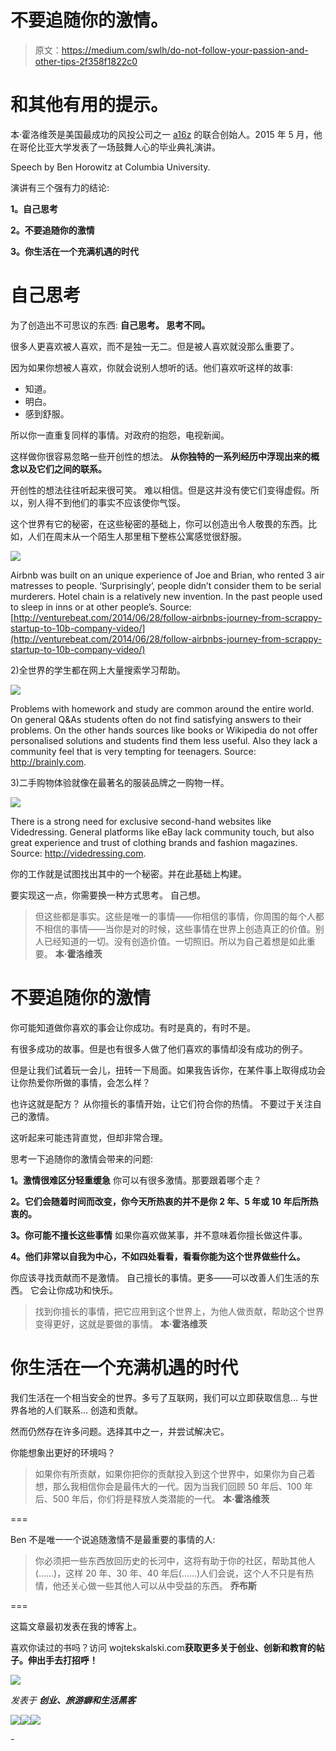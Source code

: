 # 不要追随你的激情。

> 原文：<https://medium.com/swlh/do-not-follow-your-passion-and-other-tips-2f358f1822c0>

# 和其他有用的提示。

本·霍洛维茨是美国最成功的风投公司之一 [a16z](http://a16z.com/) 的联合创始人。2015 年 5 月，他在哥伦比亚大学发表了一场鼓舞人心的毕业典礼演讲。

Speech by Ben Horowitz at Columbia University.

演讲有三个强有力的结论:

**1。自己思考**

**2。不要追随你的激情**

**3。你生活在一个充满机遇的时代**

# **自己思考**

为了创造出不可思议的东西:
**自己思考。
思考不同。**

很多人更喜欢被人喜欢，而不是独一无二。但是被人喜欢就没那么重要了。

因为如果你想被人喜欢，你就会说别人想听的话。他们喜欢听这样的故事:

*   知道。
*   明白。
*   感到舒服。

所以你一直重复同样的事情。对政府的抱怨，电视新闻。

这样做你很容易忽略一些开创性的想法。
**从你独特的一系列经历中浮现出来的概念以及它们之间的联系。**

开创性的想法往往听起来很可笑。
难以相信。但是这并没有使它们变得虚假。所以，别人得不到他们的事实不应该使你气馁。

这个世界有它的秘密，在这些秘密的基础上，你可以创造出令人敬畏的东西。比如，人们在周末从一个陌生人那里租下整栋公寓感觉很舒服。

![](img/5a946b162676322576d015f83c013f18.png)

Airbnb was built on an unique experience of Joe and Brian, who rented 3 air matresses to people. ‘Surprisingly’, people didn’t consider them to be serial murderers. Hotel chain is a relatively new invention. In the past people used to sleep in inns or at other people’s. Source: [http://venturebeat.com/2014/06/28/follow-airbnbs-journey-from-scrappy-startup-to-10b-company-video/](http://venturebeat.com/2014/06/28/follow-airbnbs-journey-from-scrappy-startup-to-10b-company-video/)

2)全世界的学生都在网上大量搜索学习帮助。

![](img/5cbbdfca79510ca55bec2a26a91a31c2.png)

Problems with homework and study are common around the entire world. On general Q&As students often do not find satisfying answers to their problems. On the other hands sources like books or Wikipedia do not offer personalised solutions and students find them less useful. Also they lack a community feel that is very tempting for teenagers. Source: http://brainly.com.

3)二手购物体验就像在最著名的服装品牌之一购物一样。

![](img/91526920eec3eb180f57010c5f87b73b.png)

There is a strong need for exclusive second-hand websites like Videdressing. General platforms like eBay lack community touch, but also great experience and trust of clothing brands and fashion magazines. Source: http://videdressing.com.

你的工作就是试图找出其中的一个秘密。并在此基础上构建。

要实现这一点，你需要换一种方式思考。
自己想。

> 但这些都是事实。这些是唯一的事情——你相信的事情，你周围的每个人都不相信的事情——当你是对的时候，这些事情在世界上创造真正的价值。别人已经知道的一切。没有创造价值。一切照旧。所以为自己着想是如此重要。
> **本·霍洛维茨**

# 不要追随你的激情

你可能知道做你喜欢的事会让你成功。有时是真的，有时不是。

有很多成功的故事。但是也有很多人做了他们喜欢的事情却没有成功的例子。

但是让我们试着玩一会儿，扭转一下局面。如果我告诉你，在某件事上取得成功会让你热爱你所做的事情，会怎么样？

也许这就是配方？
从你擅长的事情开始，让它们符合你的热情。
不要过于关注自己的激情。

这听起来可能违背直觉，但却非常合理。

思考一下追随你的激情会带来的问题:

**1。激情很难区分轻重缓急** 你可以有很多激情。那要跟着哪个走？

**2。它们会随着时间而改变，你今天所热衷的并不是你 2 年、5 年或 10 年后所热衷的。**

**3。你可能不擅长这些事情**
如果你喜欢做某事，并不意味着你擅长做这件事。

**4。他们非常以自我为中心，不如四处看看，看看你能为这个世界做些什么。**

你应该寻找贡献而不是激情。
自己擅长的事情。更多——可以改善人们生活的东西。
它会让你成功和快乐。

> 找到你擅长的事情，把它应用到这个世界上，为他人做贡献，帮助这个世界变得更好，这就是要做的事情。
> **本·霍洛维茨**

# 你生活在一个充满机遇的时代

我们生活在一个相当安全的世界。多亏了互联网，我们可以立即获取信息…
与世界各地的人们联系…
创造和贡献。

然而仍然存在许多问题。选择其中之一，并尝试解决它。

你能想象出更好的环境吗？

> 如果你有所贡献，如果你把你的贡献投入到这个世界中，如果你为自己着想，那么我相信你会是最伟大的一代。因为当我们回顾 50 年后、100 年后、500 年后，你们将是释放人类潜能的一代。
> **本·霍洛维茨**

===

Ben 不是唯一一个说追随激情不是最重要的事情的人:

> 你必须把一些东西放回历史的长河中，这将有助于你的社区，帮助其他人(……)，这样 20 年、30 年、40 年后(……)人们会说，这个人不只是有热情，他还关心做一些其他人可以从中受益的东西。
> **乔布斯**

===

这篇文章最初发表在我的博客上。

喜欢你读过的书吗？访问 wojtekskalski.com[](http://wojtekskalski.com)**获取更多关于创业、创新和教育的帖子。伸出手去打招呼！**

*![](img/415e6d7eda9213b47f8bea4cc6a2219a.png)*

**发表于* **创业、旅游癖和生活黑客***

*[![](img/f20f8a326d92cd024c2946c0427a85fd.png)](http://supply.us9.list-manage.com/subscribe?u=310af6eb2240d299c7032ef6c&id=d28d8861ad)**[![](img/1b4fd39dd738a88ac13336ad93f1049c.png)](https://blog.growth.supply/)**[![](img/93f21657a8ed7c0f741216a91b53c713.png)](https://twitter.com/swlh_)*

*-*